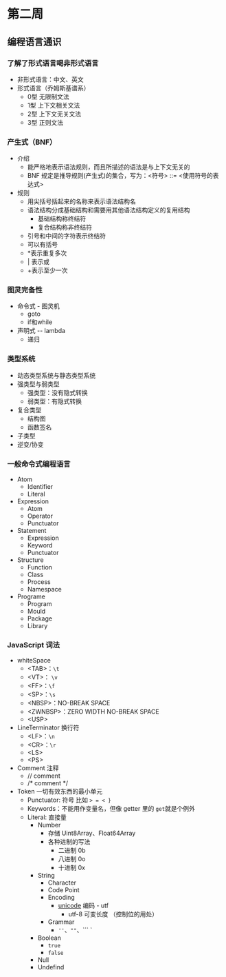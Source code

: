 # 第二周

## 编程语言通识
### 了解了形式语言喝非形式语言
  - 非形式语言：中文、英文
  - 形式语言（乔姆斯基谱系）
    - 0型 无限制文法
    - 1型 上下文相关文法
    - 2型 上下文无关文法
    - 3型 正则文法
### 产生式（BNF）
  - 介绍
    - 能严格地表示语法规则，而且所描述的语法是与上下文无关的
    - BNF 规定是推导规则(产生式)的集合，写为：<符号> ::= <使用符号的表达式>
  - 规则
    - 用尖括号括起来的名称来表示语法结构名
    - 语法结构分成基础结构和需要用其他语法结构定义的复用结构
      - 基础结构称终结符
      - 复合结构称非终结符
    - 引号和中间的字符表示终结符
    - 可以有括号
    - *表示重复多次
    - | 表示或
    - +表示至少一次
### 图灵完备性
  - 命令式 - 图灵机
    - goto
    - if和while
  - 声明式 -- lambda
    - 递归
### 类型系统
  - 动态类型系统与静态类型系统
  - 强类型与弱类型
    - 强类型：没有隐式转换
    - 弱类型：有隐式转换
  - 复合类型
    - 结构图
    - 函数签名
  - 子类型
   - 逆变/协变
### 一般命令式编程语言
 - Atom
   - Identifier
   - Literal
 - Expression
   - Atom
   - Operator
   - Punctuator
 - Statement
   - Expression
   - Keyword
   - Punctuator
 - Structure
   - Function
   - Class
   - Process
   - Namespace
 - Programe
   - Program
   - Mould
   - Package
   - Library
### JavaScript 词法
- whiteSpace
   - \<TAB\>：`\t`
   - \<VT\>： `\v`
   - \<FF\>：`\f` 
   - \<SP\>：`\s`
   - \<NBSP\>：NO-BREAK SPACE
   - \<ZWNBSP\>：ZERO WIDTH NO-BREAK SPACE
   - \<USP\>
- LineTerminator 换行符
   - \<LF\>：`\n`
   - \<CR\>：`\r`
   - \<LS\>
   - \<PS\>
- Comment 注释
   - // comment
   - /* comment */
- Token 一切有效东西的最小单元
  - Punctuator: 符号 比如 `> = < }`
  - Keywords：不能用作变量名，但像 getter 里的 `get`就是个例外
  - Literal: 直接量
    - Number
      - 存储 Uint8Array、Float64Array
      - 各种进制的写法
        - 二进制 0b
        - 八进制 0o
        - 十进制 0x
    - String
      - Character
      - Code Point
      - Encoding
        - [unicode](https://www.fileformat.info/info/unicode/index.htm) 编码 - utf
          - utf-8 可变长度 （控制位的用处）
      - Grammar
        - `''`、`""`、``` `
    - Boolean
      - `true`
      - `false`
    - Null
    - Undefind
